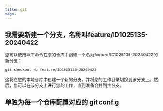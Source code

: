 ```yaml
---
title: git
tags:
---
```


## 我需要新建一个分支，名称叫feature/ID1025135-20240422

您可以使用以下命令在您的仓库中创建一个名为feature/ID1025135-20240422的新分支：

```
git checkout -b feature/ID1025135-20240422
```

这将在您的本地仓库中创建一个新的分支，并将您的工作目录切换到该分支上。然后，您可以在该分支上进行您的工作，直到准备合并到主分支。

## 单独为每一个仓库配置对应的 git config